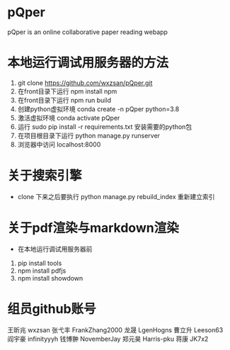 # pQper
pQper is an online collaborative paper reading webapp

# 本地运行调试用服务器的方法
1. git clone https://github.com/wxzsan/pQper.git
2. 在front目录下运行 npm install npm
3. 在front目录下运行 npm run build
4. 创建python虚拟环境 conda create -n pQper python=3.8
5. 激活虚拟环境 conda activate pQper
6. 运行 sudo pip install -r requirements.txt 安装需要的python包
7. 在项目根目录下运行 python manage.py runserver
8. 浏览器中访问 localhost:8000

# 关于搜索引擎
* clone 下来之后要执行 python manage.py rebuild_index 重新建立索引

# 关于pdf渲染与markdown渲染
* 在本地运行调试用服务器前
1. pip install tools
2. npm install pdfjs
3. npm install showdown

# 组员github账号
王昕兆 wxzsan
张弋丰 FrankZhang2000
龙晟 LgenHogns
曹立升 Leeson63
阎宇豪 infinityyyh
钱博翀 NovemberJay
郑元昊 Harris-pku
蒋康 JK7x2
